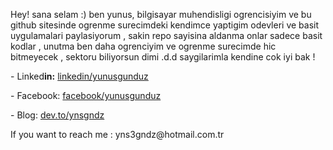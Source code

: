
 Hey! sana selam :)  ben yunus,  bilgisayar muhendisligi ogrencisiyim ve bu github sitesinde ogrenme surecimdeki kendimce yaptigim odevleri ve basit uygulamalari paylasiyorum , sakin  repo sayisina aldanma onlar sadece basit kodlar , unutma ben daha ogrenciyim ve ogrenme surecimde hic bitmeyecek , sektoru biliyorsun dimi .d.d   saygilarimla kendine cok iyi bak !
<p>- Linked<b>in:</b> <a href="https://www.linkedin.com/in/yunusgunduz/">linkedin/yunusgunduz</a></p>
<p>- Facebook:   <a href="http://fb.com/gndzyunus">facebook/yunusgunduz</a></p>
<p>- Blog: <a href="https://dev.to/ynsgndz">dev.to/ynsgndz</a></p>
<p> If you want to reach me : yns3gndz@hotmail.com.tr</p>

